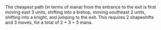 The cheapest path (in terms of mana) from the entrance to the exit is first moving east 3 units, shifting into a bishop, moving southeast 2 units, shifting into a knight, and jumping to the exit. This requires 2 shapeshifts and 3 moves, for a total of 2 + 3 = 5 mana.